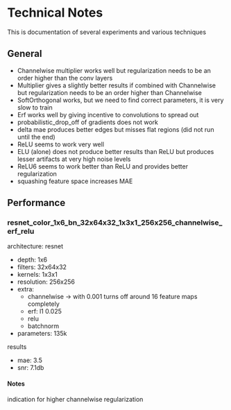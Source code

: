 # Technical Notes

This is documentation of several experiments and various techniques

## General

* Channelwise multiplier works well but regularization needs to be an order higher than the conv layers
* Multiplier gives a slightly better results if combined with Channelwise but regularization needs to be an order higher than Channelwise
* SoftOrthogonal works, but we need to find correct parameters, it is very slow to train
* Erf works well by giving incentive to convolutions to spread out
* probabilistic_drop_off of gradients does not work
* delta mae produces better edges but misses flat regions (did not run until the end)
* ReLU seems to work very well
* ELU (alone) does not produce better results than ReLU but produces lesser artifacts at very high noise levels
* ReLU6 seems to work better than ReLU and provides better regularization
* squashing feature space increases MAE 

## Performance

### resnet_color_1x6_bn_32x64x32_1x3x1_256x256_channelwise_erf_relu

architecture: resnet

* depth: 1x6
* filters: 32x64x32
* kernels: 1x3x1
* resolution: 256x256
* extra: 
  * channelwise -> with 0.001 turns off around 16 feature maps completely
  * erf: l1 0.025
  * relu
  * batchnorm
* parameters: 135k

results
 
 * mae: 3.5
 * snr: 7.1db

#### Notes
indication for higher channelwise regularization

